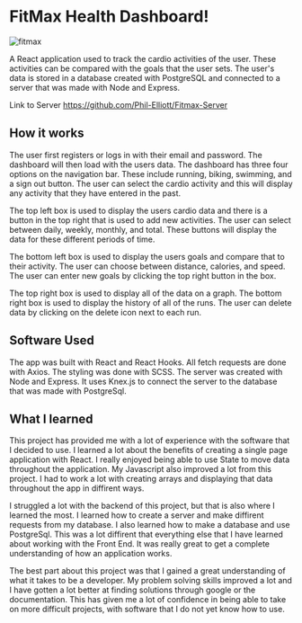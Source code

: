 # FitMax Health Dashboard!

![fitmax](https://user-images.githubusercontent.com/89685937/147853639-415bf666-f1e8-4846-a358-26d8c646d191.gif)


A React application used to track the cardio activities of the user. These activities can be compared with the goals that the user sets. The user's data is stored in a database created with PostgreSQL and connected to a server that was made with Node and Express.

Link to Server
https://github.com/Phil-Elliott/Fitmax-Server

## How it works

The user first registers or logs in with their email and password. The dashboard will then load with the users data. The dashboard has three four options on the navigation bar. These include running, biking, swimming, and a sign out button. The user can select the cardio activity and this will display any activity that they have entered in the past.

The top left box is used to display the users cardio data and there is a button in the top right that is used to add new activities. The user can select between daily, weekly, monthly, and total. These buttons will display the data for these different periods of time.

The bottom left box is used to display the users goals and compare that to their activity. The user can choose between distance, calories, and speed. The user can enter new goals by clicking the top right button in the box.

The top right box is used to display all of the data on a graph. The bottom right box is used to display the history of all of the runs. The user can delete data by clicking on the delete icon next to each run.

## Software Used

The app was built with React and React Hooks. All fetch requests are done with Axios. The styling was done with SCSS. The server was created with Node and Express. It uses Knex.js to connect the server to the database that was made with PostgreSql.

## What I learned

This project has provided me with a lot of experience with the software that I decided to use. I learned a lot about the benefits of creating a single page application with React. I really enjoyed being able to use State to move data throughout the application. My Javascript also improved a lot from this project. I had to work a lot with creating arrays and displaying that data throughout the app in diffirent ways.

I struggled a lot with the backend of this project, but that is also where I learned the most. I learned how to create a server and make diffirent requests from my database. I also learned how to make a database and use PostgreSql. This was a lot diffirent that everything else that I have learned about working with the Front End. It was really great to get a complete understanding of how an application works.

The best part about this project was that I gained a great understanding of what it takes to be a developer. My problem solving skills improved a lot and I have gotten a lot better at finding solutions through google or the documentation. This has given me a lot of confidence in being able to take on more difficult projects, with software that I do not yet know how to use.
